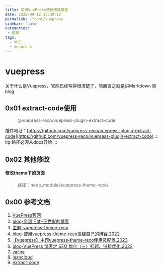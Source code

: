 ```yaml
---
title: 使用VuePress快速搭建博客
date: 2022-09-12 15:39:13
permalink: /front/vuepress
sidebar: 'auto'
categories:
 - 前端
tags:
  - VUE
  - Vuepress
---
```


# vuepress
关于什么是Vuepress，官网已经写得很清楚了，简而言之就是讲Markdown 转 blog

## 0x01 extract-code使用
> @vuepress-reco/vuepress-plugin-extract-code

插件地址：[https://github.com/vuepress-reco/vuepress-plugin-extract-code](https://github.com/vuepress-reco/vuepress-plugin-extract-code)
::: tip
路径必须从docs开始
:::

## 0x02 其他修改
####  修改theme下的页面
> 路径：node_modules\vuepress-theme-reco\

<RecoDemo :collapse="true">
  <template slot="code-404">
    <<< @/docs/frontend/code/vuepress_404.vue
  </template>
  <template slot="code-footer">
    <<< @/docs/frontend/code/vuepress_footer.vue
  </template> 
  <template slot="code-page">
    <<< @/docs/frontend/code/vuepress_page.vue
  </template> 
</RecoDemo>

## 0x00 参考文档
1. [VuePress官网](https://v1.vuepress.vuejs.org/zh/)
2. [blog-余温旧梦-王世彪的博客](https://blog.sofineday.com/vuepress-theme-vdoing.html#%E4%BF%AE%E6%94%B9%E9%85%8D%E7%BD%AE)
3. [主题-vuepress-theme-reco](https://vuepress-theme-reco.recoluan.com/)
4. [blog-使用vuepress-theme-reco搭建自己的博客.2022](https://blog.csdn.net/qq_41327483/article/details/119103300)
5. [【vuepress】主题vuepress-theme-reco使用及配置.2023](https://blog.csdn.net/m0_50853977/article/details/128831526)
6. [blog-VuePress 博客之 SEO 优化（三）标题、链接优化.2022](https://www.jishuya.cn/1446.html)
7. [valine](https://valine.js.org/)
8. [leancloud](https://console.leancloud.cn/apps)
9. [extract-code](https://github.com/vuepress-reco/vuepress-plugin-extract-code)